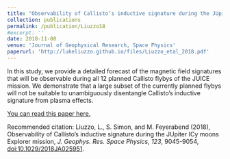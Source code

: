 ```yaml
---
title: "Observability of Callisto’s inductive signature during the JUpiter ICy moons Explorer mission"
collection: publications
permalink: /publication/Liuzzo18
#excerpt: ''
date: 2018-11-08
venue: 'Journal of Geophysical Research, Space Physics'
paperurl: 'http://lukeliuzzo.github.io/files/Liuzzo_etal_2018.pdf'
---
```

In this study, we provide a detailed forecast of the magnetic field signatures that will be observable during all 12 planned Callisto flybys of the JUICE mission. We demonstrate that a large subset of the currently planned flybys will not be suitable to unambiguously disentangle Callisto’s inductive signature from plasma effects.

[You can read this paper here.](http://lukeliuzzo.github.io/files/Liuzzo_etal_2018.pdf)

Recommended citation: Liuzzo, L., S. Simon, and M. Feyerabend (2018), Observability of Callisto’s inductive signature during the JUpiter ICy moons Explorer mission, <i>J. Geophys. Res. Space Physics, 123</i>, 9045-9054, [doi:10.1029/2018JA025951](https://doi.org/10.1029/2018JA025951).

